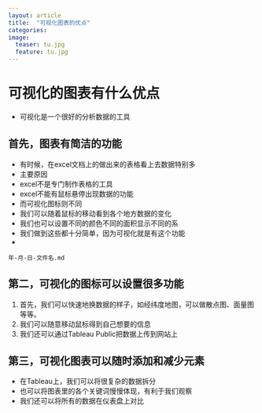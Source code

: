 ```yaml
---
layout: article
title:  "可视化图表的优点"
categories: 
image:
  teaser: tu.jpg
  feature: tu.jpg
---
```


# 可视化的图表有什么优点

- 可视化是一个很好的分析数据的工具

## 首先，图表有简洁的功能

 - 有时候，在excel文档上的做出来的表格看上去数据特别多
 - 主要原因
 - excel不是专门制作表格的工具
 - excel不能有鼠标悬停出现数据的功能
 - 而可视化图标则不同
 - 我们可以随着鼠标的移动看到各个地方数据的变化
 - 我们也可以设置不同的颜色不同的面积显示不同的系
 - 我们做到这些都十分简单，因为可视化就是有这个功能
 - 
 

```
年-月-日-文件名.md
```

## 第二，可视化的图标可以设置很多功能

 1. 首先，我们可以快速地换数据的样子，如经纬度地图，可以做散点图、面量图等等。
 2. 我们可以随意移动鼠标得到自己想要的信息
 3. 我们还可以通过Tableau Public把数据上传到网站上



## 第三，可视化图表可以随时添加和减少元素

- 在Tableau上，我们可以将很复杂的数据拆分
- 也可以将图表里的各个关键词慢慢体现，有利于我们观察
- 我们还可以将所有的数据在仪表盘上对比



